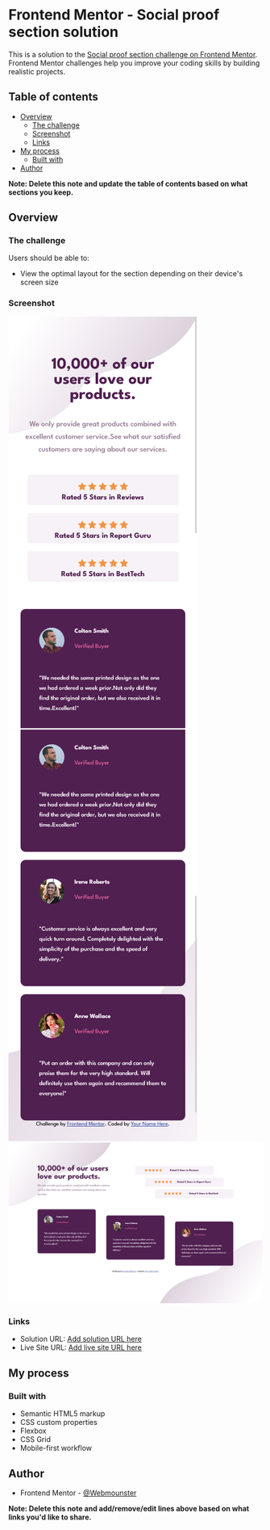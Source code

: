 # Frontend Mentor - Social proof section solution

This is a solution to the [Social proof section challenge on Frontend Mentor](https://www.frontendmentor.io/challenges/social-proof-section-6e0qTv_bA). Frontend Mentor challenges help you improve your coding skills by building realistic projects.

## Table of contents

-   [Overview](#overview)
    -   [The challenge](#the-challenge)
    -   [Screenshot](#screenshot)
    -   [Links](#links)
-   [My process](#my-process)
    -   [Built with](#built-with)
-   [Author](#author)

**Note: Delete this note and update the table of contents based on what sections you keep.**

## Overview

### The challenge

Users should be able to:

-   View the optimal layout for the section depending on their device's screen size

### Screenshot

![](./images/capturas/Captura-Mobile1.png)
![](./images/capturas/Captura-Mobile2.png)
![](./images/capturas/Captura-Desktop.png)

### Links

-   Solution URL: [Add solution URL here](https://github.com/Webmounster/Social-proof-section.git)
-   Live Site URL: [Add live site URL here](https://webmounster.github.io/Social-proof-section/)

## My process

### Built with

-   Semantic HTML5 markup
-   CSS custom properties
-   Flexbox
-   CSS Grid
-   Mobile-first workflow

## Author

-   Frontend Mentor - [@Webmounster](https://www.frontendmentor.io/profile/Webmounster)

**Note: Delete this note and add/remove/edit lines above based on what links you'd like to share.**
